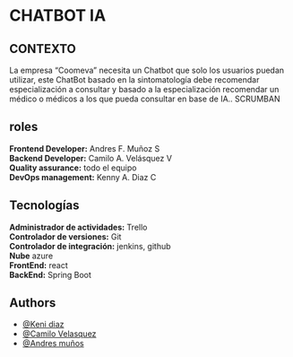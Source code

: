 
# CHATBOT IA

## CONTEXTO
La empresa “Coomeva” necesita un Chatbot que solo los usuarios puedan utilizar, este ChatBot basado en la sintomatología debe recomendar especialización a consultar y basado a la especialización recomendar un médico o médicos a los que pueda consultar en base de IA..
SCRUMBAN

## roles
**Frontend Developer:** Andres F. Muñoz S  
**Backend Developer:** Camilo A. Velásquez V   
**Quality assurance:** todo el equipo  
**DevOps management:** Kenny A. Diaz C 

## Tecnologías
**Administrador de actividades:** Trello   
**Controlador de versiones:** Git  
**Controlador de integración:** jenkins, github    
**Nube** azure     
**FrontEnd:** react    
**BackEnd:** Spring Boot   
## Authors

-   [@Keni diaz](https://github.com/kennydiaz1)
-   [@Camilo Velasquez](https://www.github.com/zarrok2112)
-   [@Andres muños](https://github.com/Andressann)

